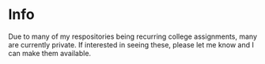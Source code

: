 # Info

Due to many of my respositories being recurring college assignments, many are currently private. If interested in seeing these, please let me know and I can make them available.
